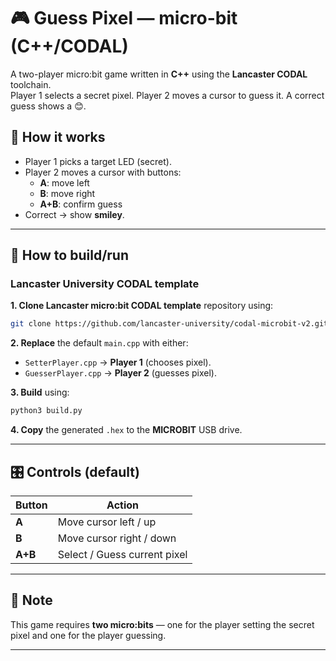 # 🎮 Guess Pixel — micro-bit (C++/CODAL)

A two-player micro:bit game written in **C++** using the **Lancaster CODAL** toolchain.  
Player 1 selects a secret pixel. Player 2 moves a cursor to guess it. A correct guess shows a 😊.

## 🧩 How it works
- Player 1 picks a target LED (secret).
- Player 2 moves a cursor with buttons:
  - **A**: move left
  - **B**: move right
  - **A+B**: confirm guess
- Correct → show **smiley**.

---

## 🚀 How to build/run

### Lancaster University CODAL template
**1. Clone Lancaster micro:bit CODAL template** repository using: 
```bash
git clone https://github.com/lancaster-university/codal-microbit-v2.git
```
**2. Replace** the default `main.cpp` with either: 
- `SetterPlayer.cpp` → **Player 1** (chooses pixel). 
- `GuesserPlayer.cpp` → **Player 2** (guesses pixel).  

**3. Build** using:
```bash
python3 build.py
```
**4. Copy** the generated `.hex` to the **MICROBIT** USB drive.



---

## 🎛 Controls (default)

| Button          | Action |
|---------------|--------|
| **A**   | Move cursor left / up |
| **B**   | Move cursor right / down |
| **A+B**  | Select / Guess current pixel|

---

## 📌 Note

This game requires **two micro:bits** — one for the player setting the secret pixel and one for the player guessing. 

---

